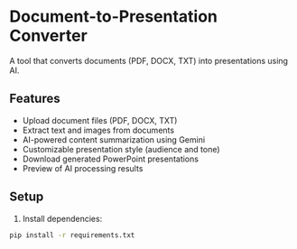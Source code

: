 # Document-to-Presentation Converter

A tool that converts documents (PDF, DOCX, TXT) into presentations using AI.

## Features

- Upload document files (PDF, DOCX, TXT)
- Extract text and images from documents
- AI-powered content summarization using Gemini
- Customizable presentation style (audience and tone)
- Download generated PowerPoint presentations
- Preview of AI processing results

## Setup

1. Install dependencies:
```bash
pip install -r requirements.txt